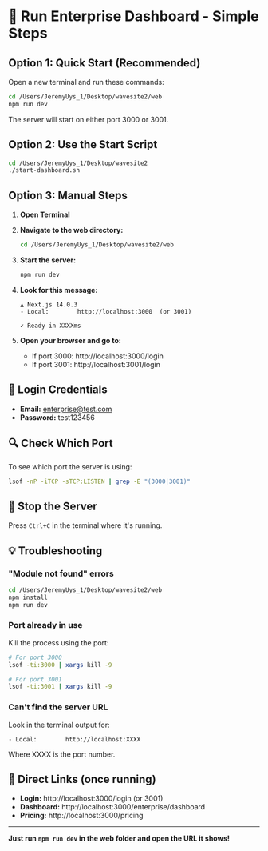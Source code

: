 # 🚀 Run Enterprise Dashboard - Simple Steps

## Option 1: Quick Start (Recommended)

Open a new terminal and run these commands:

```bash
cd /Users/JeremyUys_1/Desktop/wavesite2/web
npm run dev
```

The server will start on either port 3000 or 3001.

## Option 2: Use the Start Script

```bash
cd /Users/JeremyUys_1/Desktop/wavesite2
./start-dashboard.sh
```

## Option 3: Manual Steps

1. **Open Terminal**

2. **Navigate to the web directory:**
   ```bash
   cd /Users/JeremyUys_1/Desktop/wavesite2/web
   ```

3. **Start the server:**
   ```bash
   npm run dev
   ```

4. **Look for this message:**
   ```
   ▲ Next.js 14.0.3
   - Local:        http://localhost:3000  (or 3001)
   
   ✓ Ready in XXXXms
   ```

5. **Open your browser and go to:**
   - If port 3000: http://localhost:3000/login
   - If port 3001: http://localhost:3001/login

## 📝 Login Credentials

- **Email:** enterprise@test.com
- **Password:** test123456

## 🔍 Check Which Port

To see which port the server is using:
```bash
lsof -nP -iTCP -sTCP:LISTEN | grep -E "(3000|3001)"
```

## 🛑 Stop the Server

Press `Ctrl+C` in the terminal where it's running.

## 💡 Troubleshooting

### "Module not found" errors
```bash
cd /Users/JeremyUys_1/Desktop/wavesite2/web
npm install
npm run dev
```

### Port already in use
Kill the process using the port:
```bash
# For port 3000
lsof -ti:3000 | xargs kill -9

# For port 3001
lsof -ti:3001 | xargs kill -9
```

### Can't find the server URL
Look in the terminal output for:
```
- Local:        http://localhost:XXXX
```
Where XXXX is the port number.

## 🎯 Direct Links (once running)

- **Login:** http://localhost:3000/login (or 3001)
- **Dashboard:** http://localhost:3000/enterprise/dashboard
- **Pricing:** http://localhost:3000/pricing

---

**Just run `npm run dev` in the web folder and open the URL it shows!**